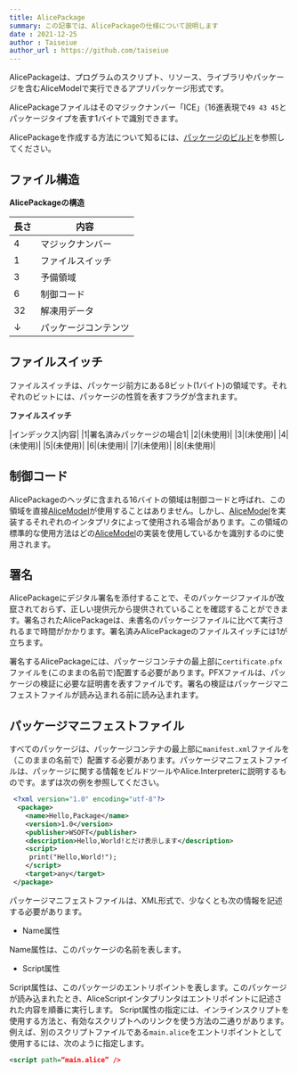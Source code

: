 ```yaml
---
title: AlicePackage
summary: この記事では、AlicePackageの仕様について説明します
date : 2021-12-25
author : Taiseiue
author_url : https://github.com/taiseiue
---
```

AlicePackageは、プログラムのスクリプト、リソース、ライブラリやパッケージを含むAliceModelで実行できるアプリパッケージ形式です。

AlicePackageファイルはそのマジックナンバー「ICE」（16進表現で`49 43 45`とパッケージタイプを表す1バイトで識別できます。

AlicePackageを作成する方法について知るには、[パッケージのビルド](/build)を参照してください。
## ファイル構造
**AlicePackageの構造**

|長さ|内容|
|---|---|
|4|マジックナンバー|
|1|ファイルスイッチ|
|3|予備領域|
|6|制御コード|
|32|解凍用データ |
|↓|パッケージコンテンツ

## ファイルスイッチ
ファイルスイッチは、パッケージ前方にある8ビット(1バイト)の領域です。それぞれのビットには、パッケージの性質を表すフラグが含まれます。

**ファイルスイッチ**

|インデックス|内容|
|1|署名済みパッケージの場合1|
|2|(未使用)|
|3|(未使用)|
|4|(未使用)|
|5|(未使用)|
|6|(未使用)|
|7|(未使用)|
|8|(未使用)|
## 制御コード
AlicePackageのヘッダに含まれる16バイトの領域は制御コードと呼ばれ、この領域を直接[AliceModel](../saim)が使用することはありません。しかし、[AliceModel](../saim)を実装するそれぞれのインタプリタによって使用される場合があります。この領域の標準的な使用方法はどの[AliceModel](../saim)の実装を使用しているかを識別するのに使用されます。
## 署名
AlicePackageにデジタル署名を添付することで、そのパッケージファイルが改竄されておらず、正しい提供元から提供されていることを確認することができます。署名されたAlicePackageは、未書名のパッケージファイルに比べて実行されるまで時間がかかります。署名済みAlicePackageのファイルスイッチには1が立ちます。

署名するAlicePackageには、パッケージコンテナの最上部に`certificate.pfx`ファイルを(このままの名前で)配置する必要があります。PFXファイルは、パッケージの検証に必要な証明書を表すファイルです。署名の検証はパッケージマニフェストファイルが読み込まれる前に読み込まれます。

## パッケージマニフェストファイル
すべてのパッケージは、パッケージコンテナの最上部に`manifest.xml`ファイルを（このままの名前で）配置する必要があります。パッケージマニフェストファイルは、パッケージに関する情報をビルドツールやAlice.Interpreterに説明するものです。まずは次の例を参照してください。

```xml title="manifest.xml"
 <?xml version="1.0" encoding="utf-8"?>
  <package>
    <name>Hello,Package</name>
    <version>1.0</version>
    <publisher>WSOFT</publisher>
    <description>Hello,World!とだけ表示します</description>
    <script>
     print("Hello,World!");
    </script>
    <target>any</target>
 </package>
```

パッケージマニフェストファイルは、XML形式で、少なくとも次の情報を記述する必要があります。

- Name属性

Name属性は、このパッケージの名前を表します。

- Script属性

Script属性は、このパッケージのエントリポイントを表します。このパッケージが読み込まれたとき、AliceScriptインタプリンタはエントリポイントに記述された内容を順番に実行します。
Script属性の指定には、インラインスクリプトを使用する方法と、有効なスクリプトへのリンクを使う方法の二通りがあります。例えば、別のスクリプトファイルである`main.alice`をエントリポイントとして使用するには、次のように指定します。

```xml title="manifest.xml（抜粋）"
<script path=“main.alice” />